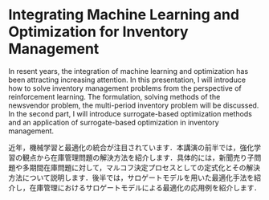 # Integrating Machine Learning and Optimization for Inventory Management

In resent years, the integration of machine learning and optimization has been attracting increasing attention. In this presentation, I will introduce how to solve inventory management problems from the perspective of reinforcement learning. The formulation, solving methods of the newsvendor problem, the multi-period inventory problem will be discussed. In the second part, I will introduce surrogate-based optimization methods and an application of surrogate-based optimization in inventory management.

近年，機械学習と最適化の統合が注目されています．本講演の前半では，強化学習の観点から在庫管理問題の解決方法を紹介します．具体的には，新聞売り子問題や多期間在庫問題に対して，マルコフ決定プロセスとしての定式化とその解決方法について説明します．後半では，サロゲートモデルを用いた最適化手法を紹介し，在庫管理におけるサロゲートモデルによる最適化の応用例を紹介します．